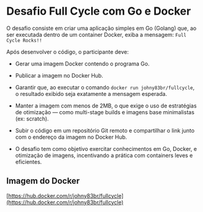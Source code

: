 # Desafio Full Cycle com Go e Docker

O desafio consiste em criar uma aplicação simples em Go (Golang) que, ao ser executada dentro de um container Docker, exiba a mensagem:
`Full Cycle Rocks!!`

Após desenvolver o código, o participante deve:

- Gerar uma imagem Docker contendo o programa Go.

- Publicar a imagem no Docker Hub.

- Garantir que, ao executar o comando `docker run johny83br/fullcycle`, o resultado exibido seja exatamente a mensagem esperada.

- Manter a imagem com menos de 2MB, o que exige o uso de estratégias de otimização — como multi-stage builds e imagens base minimalistas (ex: scratch).

- Subir o código em um repositório Git remoto e compartilhar o link junto com o endereço da imagem no Docker Hub.

- O desafio tem como objetivo exercitar conhecimentos em Go, Docker, e otimização de imagens, incentivando a prática com containers leves e eficientes.

## Imagem do Docker
[https://hub.docker.com/r/johny83br/fullcycle](https://hub.docker.com/r/johny83br/fullcycle)